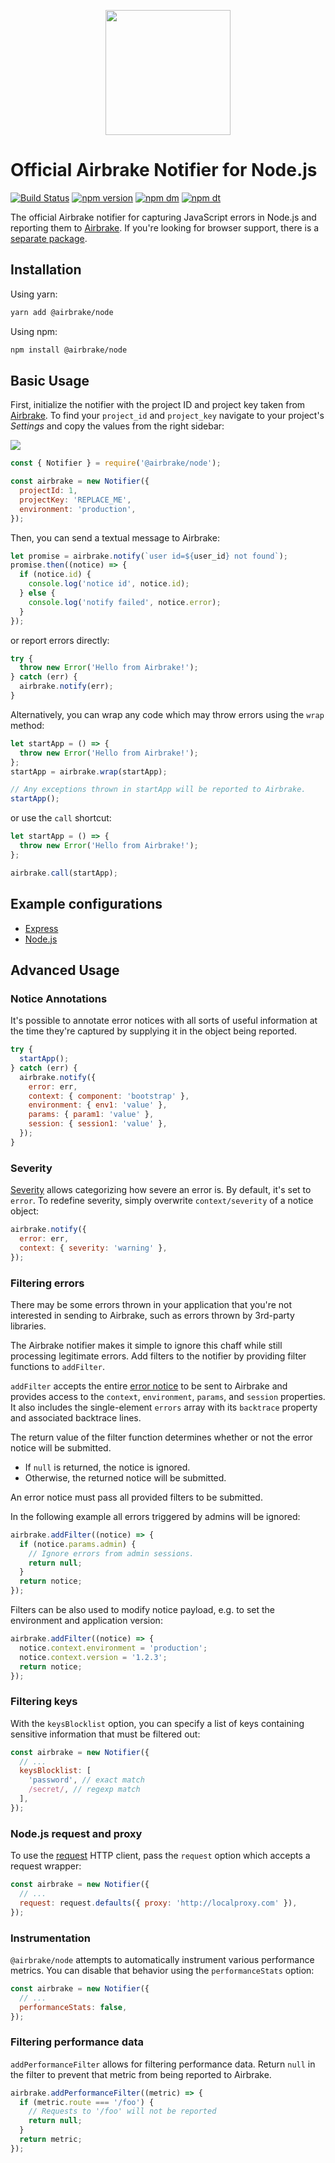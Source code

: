 <p align="center">
  <img src="https://airbrake-github-assets.s3.amazonaws.com/brand/airbrake-full-logo.png" width="200">
</p>

# Official Airbrake Notifier for Node.js

[![Build Status](https://github.com/airbrake/airbrake-js/workflows/CI/badge.svg?branch=master)](https://github.com/airbrake/airbrake-js/actions?query=branch%3Amaster)
[![npm version](https://img.shields.io/npm/v/@airbrake/node.svg)](https://www.npmjs.com/package/@airbrake/node)
[![npm dm](https://img.shields.io/npm/dm/@airbrake/node.svg)](https://www.npmjs.com/package/@airbrake/node)
[![npm dt](https://img.shields.io/npm/dt/@airbrake/node.svg)](https://www.npmjs.com/package/@airbrake/node)

The official Airbrake notifier for capturing JavaScript errors in Node.js and
reporting them to [Airbrake](http://airbrake.io). If you're looking for
browser support, there is a
[separate package](https://github.com/airbrake/airbrake-js/tree/master/packages/browser).

## Installation

Using yarn:

```sh
yarn add @airbrake/node
```

Using npm:

```sh
npm install @airbrake/node
```

## Basic Usage

First, initialize the notifier with the project ID and project key taken from
[Airbrake](https://airbrake.io). To find your `project_id` and `project_key`
navigate to your project's _Settings_ and copy the values from the right
sidebar:

![][project-idkey]

```js
const { Notifier } = require('@airbrake/node');

const airbrake = new Notifier({
  projectId: 1,
  projectKey: 'REPLACE_ME',
  environment: 'production',
});
```

Then, you can send a textual message to Airbrake:

```js
let promise = airbrake.notify(`user id=${user_id} not found`);
promise.then((notice) => {
  if (notice.id) {
    console.log('notice id', notice.id);
  } else {
    console.log('notify failed', notice.error);
  }
});
```

or report errors directly:

```js
try {
  throw new Error('Hello from Airbrake!');
} catch (err) {
  airbrake.notify(err);
}
```

Alternatively, you can wrap any code which may throw errors using the `wrap`
method:

```js
let startApp = () => {
  throw new Error('Hello from Airbrake!');
};
startApp = airbrake.wrap(startApp);

// Any exceptions thrown in startApp will be reported to Airbrake.
startApp();
```

or use the `call` shortcut:

```js
let startApp = () => {
  throw new Error('Hello from Airbrake!');
};

airbrake.call(startApp);
```

## Example configurations

- [Express](examples/express)
- [Node.js](examples/nodejs)

## Advanced Usage

### Notice Annotations

It's possible to annotate error notices with all sorts of useful information at
the time they're captured by supplying it in the object being reported.

```js
try {
  startApp();
} catch (err) {
  airbrake.notify({
    error: err,
    context: { component: 'bootstrap' },
    environment: { env1: 'value' },
    params: { param1: 'value' },
    session: { session1: 'value' },
  });
}
```

### Severity

[Severity](https://airbrake.io/docs/airbrake-faq/what-is-severity/) allows
categorizing how severe an error is. By default, it's set to `error`. To
redefine severity, simply overwrite `context/severity` of a notice object:

```js
airbrake.notify({
  error: err,
  context: { severity: 'warning' },
});
```

### Filtering errors

There may be some errors thrown in your application that you're not interested
in sending to Airbrake, such as errors thrown by 3rd-party libraries.

The Airbrake notifier makes it simple to ignore this chaff while still
processing legitimate errors. Add filters to the notifier by providing filter
functions to `addFilter`.

`addFilter` accepts the entire
[error notice](https://airbrake.io/docs/api/#create-notice-v3) to be sent to
Airbrake and provides access to the `context`, `environment`, `params`,
and `session` properties. It also includes the single-element `errors` array
with its `backtrace` property and associated backtrace lines.

The return value of the filter function determines whether or not the error
notice will be submitted.

- If `null` is returned, the notice is ignored.
- Otherwise, the returned notice will be submitted.

An error notice must pass all provided filters to be submitted.

In the following example all errors triggered by admins will be ignored:

```js
airbrake.addFilter((notice) => {
  if (notice.params.admin) {
    // Ignore errors from admin sessions.
    return null;
  }
  return notice;
});
```

Filters can be also used to modify notice payload, e.g. to set the environment
and application version:

```js
airbrake.addFilter((notice) => {
  notice.context.environment = 'production';
  notice.context.version = '1.2.3';
  return notice;
});
```

### Filtering keys

With the `keysBlocklist` option, you can specify a list of keys containing
sensitive information that must be filtered out:

```js
const airbrake = new Notifier({
  // ...
  keysBlocklist: [
    'password', // exact match
    /secret/, // regexp match
  ],
});
```

### Node.js request and proxy

To use the [request](https://github.com/request/request) HTTP client, pass
the `request` option which accepts a request wrapper:

```js
const airbrake = new Notifier({
  // ...
  request: request.defaults({ proxy: 'http://localproxy.com' }),
});
```

### Instrumentation

`@airbrake/node` attempts to automatically instrument various performance
metrics. You can disable that behavior using the `performanceStats` option:

```js
const airbrake = new Notifier({
  // ...
  performanceStats: false,
});
```

### Filtering performance data

`addPerformanceFilter` allows for filtering performance data. Return `null` in
the filter to prevent that metric from being reported to Airbrake.

```js
airbrake.addPerformanceFilter((metric) => {
  if (metric.route === '/foo') {
    // Requests to '/foo' will not be reported
    return null;
  }
  return metric;
});
```

[project-idkey]: https://s3.amazonaws.com/airbrake-github-assets/airbrake-js/project-id-key.png
